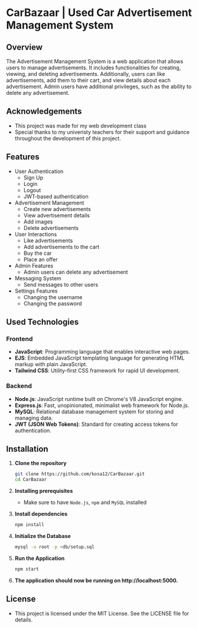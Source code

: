# CarBazaar | Used Car Advertisement Management System

## Overview

The Advertisement Management System is a web application that allows users to manage advertisements. It includes functionalities for creating, viewing, and deleting advertisements. Additionally, users can like advertisements, add them to their cart, and view details about each advertisement. Admin users have additional privileges, such as the ability to delete any advertisement.

## Acknowledgements
  - This project was made for my web development class
  - Special thanks to my univeristy teachers for their support and guidance throughout the development of this project.

## Features

- User Authentication
  - Sign Up
  - Login
  - Logout
  - JWT-based authentication
- Advertisement Management
  - Create new advertisements
  - View advertisement details
  - Add images
  - Delete advertisements
- User Interactions
  - Like advertisements
  - Add advertisements to the cart
  - Buy the car
  - Place an offer 
- Admin Features
  - Admin users can delete any advertisement
- Messaging System
  - Send messages to other users
- Settings Features
  - Changing the username
  - Changing the password
 
## Used Technologies

### Frontend

- **JavaScript**: Programming language that enables interactive web pages.
- **EJS**: Embedded JavaScript templating language for generating HTML markup with plain JavaScript.
- **Tailwind CSS**: Utility-first CSS framework for rapid UI development.

### Backend

- **Node.js**: JavaScript runtime built on Chrome's V8 JavaScript engine.
- **Express.js**: Fast, unopinionated, minimalist web framework for Node.js.
- **MySQL**: Relational database management system for storing and managing data.
- **JWT (JSON Web Tokens)**: Standard for creating access tokens for authentication.

  
## Installation

1. **Clone the repository**
   ```sh
   git clone https://github.com/kosa12/CarBazaar.git
   cd CarBazaar

2. **Installing prerequisites**
    - Make sure to have `Node.js`, `npm` and `MySQL` installed

3. **Install dependencies**
   ```sh
   npm install

4. **Initialize the Database**
   ```sh
   mysql -u root -p <db/setup.sql

5. **Run the Application**
   ```sh
   npm start

6. **The application should now be running on http://localhost:5000.**

## License
- This project is licensed under the MIT License. See the LICENSE file for details.
   
